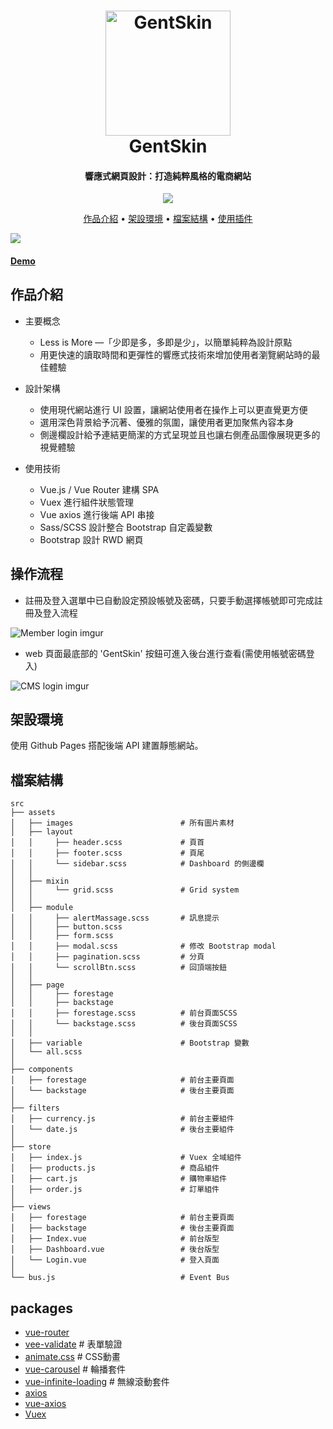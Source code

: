 <h1 align="center">
  <a href="https://whitebf.github.io/GentSkin/#/">
    <img src="https://img.icons8.com/color/500/000000/jeans-jacket.png"
         alt="GentSkin"
         width="200">
  </a>
  <br>
  GentSkin
  <br>
</h1>

<h4 align="center">
  響應式網頁設計：打造純粹風格的電商網站
</h4>

<p align="center">
  <a  href="https://whitebf.github.io/GentSkin/#/">
    <img src="https://img.shields.io/badge/Demo-Gentskin-green">
  </a>
</p>

<p align="center">
  <a href="#作品介紹">作品介紹</a> •
  <a href="#架設環境">架設環境</a> •
  <a href="#檔案結構">檔案結構</a> •
  <a href="#packages">使用插件</a>
</p>

<img src="https://i.imgur.com/t4VrmH9.jpg">
<h4>
  <a href="https://whitebf.github.io/GentSkin/#/">Demo</a>
</h4>


## 作品介紹

* 主要概念
  - Less is More —「少即是多，多即是少」，以簡單純粹為設計原點
  - 用更快速的讀取時間和更彈性的響應式技術來增加使用者瀏覽網站時的最佳體驗


* 設計架構
  - 使用現代網站進行 UI 設置，讓網站使用者在操作上可以更直覺更方便
  - 選用深色背景給予沉著、優雅的氛圍，讓使用者更加聚焦內容本身
  - 側邊欄設計給予連結更簡潔的方式呈現並且也讓右側產品圖像展現更多的視覺體驗


* 使用技術
  - Vue.js / Vue Router 建構 SPA
  - Vuex  進行組件狀態管理
  - Vue axios 進行後端 API 串接
  - Sass/SCSS 設計整合 Bootstrap 自定義變數
  - Bootstrap 設計 RWD 網頁
  

## 操作流程

* 註冊及登入選單中已自動設定預設帳號及密碼，只要手動選擇帳號即可完成註冊及登入流程

![Member login imgur](https://i.imgur.com/9jjPUEk.gif)

* web 頁面最底部的 'GentSkin' 按鈕可進入後台進行查看(需使用帳號密碼登入)

![CMS login imgur](https://i.imgur.com/oiI6jO0.gifv)

## 架設環境

使用 Github Pages 搭配後端 API 建置靜態網站。

## 檔案結構

    src
    ├── assets
    │   ├── images                        # 所有圖片素材
    │   ├── layout
    │   │     ├── header.scss             # 頁首
    │   │     ├── footer.scss             # 頁尾
    │   │     └── sidebar.scss            # Dashboard 的側邊欄
    │   │
    │   ├── mixin
    │   │     └── grid.scss               # Grid system
    │   │
    │   ├── module
    │   │     ├── alertMassage.scss       # 訊息提示
    │   │     ├── button.scss
    │   │     ├── form.scss
    │   │     ├── modal.scss              # 修改 Bootstrap modal
    │   │     ├── pagination.scss         # 分頁
    │   │     └── scrollBtn.scss          # 回頂端按鈕
    │   │
    │   ├── page
    │   │     ├── forestage
    │   │     ├── backstage
    │   │     ├── forestage.scss          # 前台頁面SCSS
    │   │     └── backstage.scss          # 後台頁面SCSS
    │   │
    │   ├── variable                      # Bootstrap 變數
    │   └── all.scss
    │
    ├── components
    │   ├── forestage                     # 前台主要頁面
    │   └── backstage                     # 後台主要頁面
    │
    ├── filters
    │   ├── currency.js                   # 前台主要組件
    │   └── date.js                       # 後台主要組件
    │
    ├── store
    │   ├── index.js                      # Vuex 全域組件
    │   ├── products.js                   # 商品組件
    │   ├── cart.js                       # 購物車組件
    │   ├── order.js                      # 訂單組件
    │   
    ├── views
    │   ├── forestage                     # 前台主要頁面
    │   ├── backstage                     # 後台主要頁面
    │   ├── Index.vue                     # 前台版型
    │   ├── Dashboard.vue                 # 後台版型
    │   └── Login.vue                     # 登入頁面
    │
    └── bus.js                            # Event Bus
    
## packages

- [vue-router](https://github.com/vuejs/vue-router)
- [vee-validate](https://github.com/logaretm/vee-validate)                      # 表單驗證
- [animate.css](https://github.com/daneden/animate.css)                         # CSS動畫
- [vue-carousel](https://github.com/SSENSE/vue-carousel)                        # 輪播套件
- [vue-infinite-loading](https://github.com/PeachScript/vue-infinite-loading)   # 無線滾動套件
- [axios](https://github.com/axios/axios)
- [vue-axios](https://github.com/imcvampire/vue-axios)
- [Vuex](https://github.com/vuejs/vuex)
